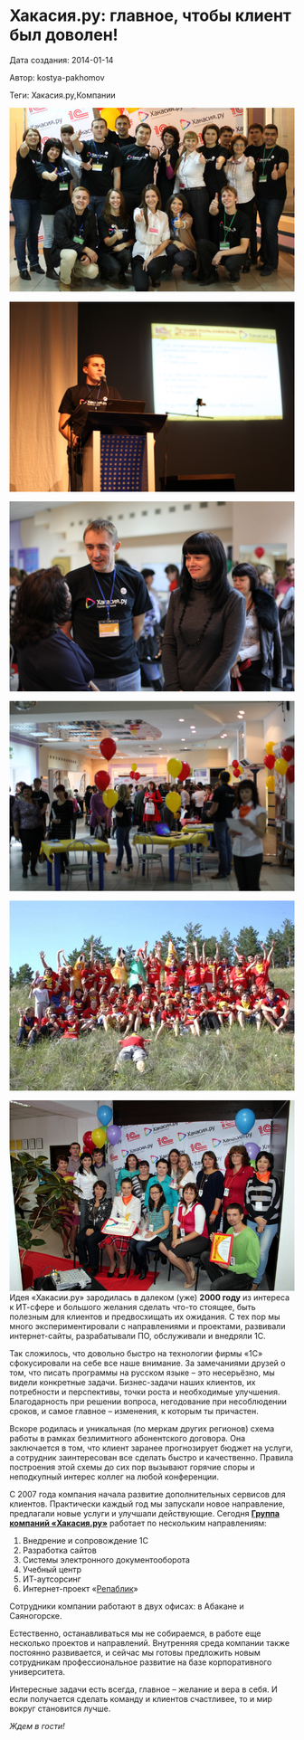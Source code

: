 # Хакасия.ру: главное, чтобы клиент был доволен!

Дата создания: 2014-01-14

Автор: kostya-pakhomov

Теги: Хакасия.ру,Компании

 ![](../images/949b638665.jpg)

 ![](../images/232290a042.jpg)

 ![](../images/df805e4d85.jpg)

 ![](../images/46a22e1995.jpg)

 ![](../images/efca0f9a94.jpg)

 ![](../images/56d0f45afc.jpg)Идея «Хакасии.ру» зародилась в далеком (уже) **2000 году** из интереса к ИТ-сфере и большого желания сделать что-то стоящее, быть полезным для клиентов и предвосхищать их ожидания. С тех пор мы много экспериментировали с направлениями и проектами, развивали интернет-сайты, разрабатывали ПО, обслуживали и внедряли 1С.  
  
Так сложилось, что довольно быстро на технологии фирмы «1С» сфокусировали на себе все наше внимание. За замечаниями друзей о том, что писать программы на русском языке – это несерьёзно, мы видели конкретные задачи. Бизнес-задачи наших клиентов, их потребности и перспективы, точки роста и необходимые улучшения. Благодарность при решении вопроса, негодование при несоблюдении сроков, и самое главное – изменения, к которым ты причастен.   
  
Вскоре родилась и уникальная (по меркам других регионов) схема работы в рамках безлимитного абонентского договора. Она заключается в том, что клиент заранее прогнозирует бюджет на услуги, а сотрудник заинтересован все сделать быстро и качественно. Правила построения этой схемы до сих пор вызывают горячие споры и неподкупный интерес коллег на любой конференции.   
  
С 2007 года компания начала развитие дополнительных сервисов для клиентов. Практически каждый год мы запускали новое направление, предлагали новые услуги и улучшали действующие. Сегодня [**Группа компаний «Хакасия.ру»**](http://www.khakasia.ru) работает по нескольким направлениям:

1. Внедрение и сопровождение 1С
2. Разработка сайтов
3. Системы электронного документооборота
4. Учебный центр
5. ИТ-аутсорсинг
6. Интернет-проект «[Репаблик](http://www.r19.ru)»

  
Сотрудники компании работают в двух офисах: в Абакане и Саяногорске.  
  
Естественно, останавливаться мы не собираемся, в работе еще несколько проектов и направлений. Внутренняя среда компании также постоянно развивается, и сейчас мы готовы предложить новым сотрудникам профессиональное развитие на базе корпоративного университета.   
  
Интересные задачи есть всегда, главное – желание и вера в себя. И если получается сделать команду и клиентов счастливее, то и мир вокруг становится лучше.  
  
_Ждем в гости!_